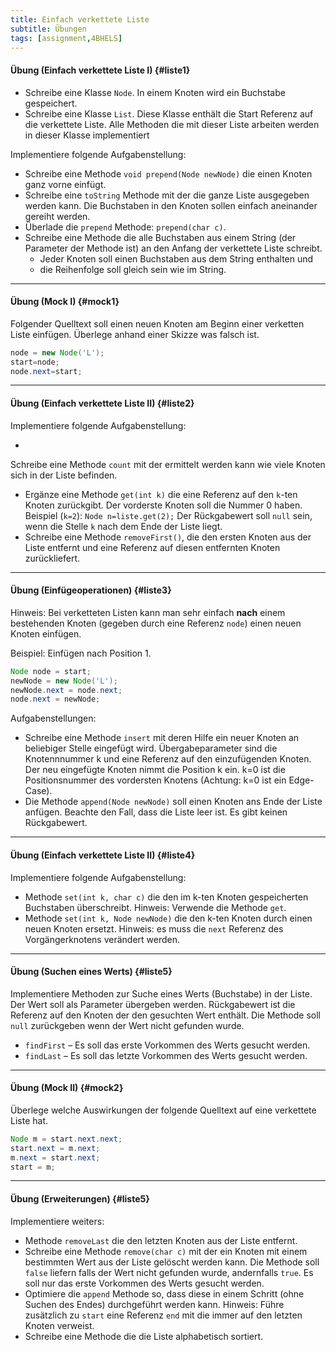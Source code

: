 ```yaml
---
title: Einfach verkettete Liste
subtitle: Übungen
tags: [assignment,4BHELS]
---
```


#### Übung (Einfach verkettete Liste I) {#liste1}

- Schreibe eine Klasse `Node`. In einem Knoten wird ein Buchstabe gespeichert.
- Schreibe eine Klasse `List`. Diese Klasse enthält die Start Referenz auf die verkettete Liste.
  Alle Methoden die mit dieser Liste arbeiten werden in dieser Klasse implementiert

Implementiere folgende Aufgabenstellung:

- Schreibe eine Methode `void prepend(Node newNode)` die einen Knoten ganz vorne einfügt. 
- Schreibe eine `toString` Methode mit der die ganze Liste ausgegeben werden kann. Die Buchstaben in den Knoten sollen einfach aneinander gereiht werden.
- Überlade die `prepend` Methode: `prepend(char c)`.
- Schreibe eine Methode die alle Buchstaben aus einem String (der Parameter der Methode ist) an den Anfang der verkettete Liste schreibt.
  - Jeder Knoten soll einen Buchstaben aus dem String enthalten und
  - die Reihenfolge soll gleich sein wie im String.




---

#### Übung (Mock I) {#mock1}

Folgender Quelltext soll einen neuen Knoten am Beginn einer verketten Liste einfügen.
Überlege anhand einer Skizze was falsch ist.

```java
node = new Node('L');
start=node;
node.next=start;
```




---

#### Übung (Einfach verkettete Liste II) {#liste2}

Implementiere folgende Aufgabenstellung:

- 
Schreibe eine Methode `count` mit der ermittelt werden kann wie viele Knoten sich in der Liste befinden.
- Ergänze eine Methode `get(int k)` die eine Referenz auf den `k`-ten Knoten zurückgibt.
Der vorderste Knoten soll die Nummer 0 haben.
Beispiel (`k=2`): `Node n=liste.get(2);`
Der Rückgabewert soll `null` sein, wenn die Stelle `k` nach dem Ende der Liste liegt.
- Schreibe eine Methode 
`removeFirst()`,
die den ersten Knoten aus der Liste entfernt und eine Referenz auf diesen entfernten Knoten zurückliefert.




---

#### Übung (Einfügeoperationen) {#liste3}

Hinweis: Bei verketteten Listen kann man sehr einfach **nach** einem bestehenden Knoten (gegeben durch eine Referenz `node`) einen neuen Knoten einfügen.

Beispiel: Einfügen nach Position 1.

```java
Node node = start;
newNode = new Node('L');
newNode.next = node.next;
node.next = newNode;
```

Aufgabenstellungen:

- Schreibe eine Methode `insert` mit deren Hilfe ein neuer Knoten an beliebiger Stelle eingefügt wird.
Übergabeparameter sind die Knotennnummer k und eine Referenz auf den einzufügenden Knoten.
Der neu eingefügte Knoten nimmt die Position k ein.
k=0 ist die Positionsnummer des vordersten Knotens (Achtung: k=0 ist ein Edge-Case).
- Die Methode 
`append(Node newNode)` soll einen Knoten ans Ende der Liste anfügen.
Beachte den Fall, dass die Liste leer ist.
Es gibt keinen Rückgabewert.



---

#### Übung (Einfach verkettete Liste II) {#liste4}

Implementiere folgende Aufgabenstellung:

- Methode `set(int k, char c)` die den im k-ten Knoten gespeicherten Buchstaben überschreibt. Hinweis: Verwende die Methode `get`.
- Methode `set(int k, Node newNode)` die den k-ten Knoten durch einen neuen Knoten ersetzt. Hinweis: es muss die `next` Referenz des Vorgängerknotens verändert werden.




---

#### Übung (Suchen eines Werts) {#liste5}

Implementiere Methoden zur Suche eines Werts (Buchstabe) in der Liste.  Der Wert soll als Parameter übergeben werden. Rückgabewert ist die Referenz auf den Knoten der den gesuchten Wert enthält. Die Methode soll `null` zurückgeben wenn der Wert nicht gefunden wurde. 


- `findFirst` – Es soll das erste Vorkommen des Werts gesucht werden.
- `findLast` – Es soll das letzte Vorkommen des Werts gesucht werden.



---
#### Übung (Mock II) {#mock2}

Überlege welche Auswirkungen der folgende Quelltext auf eine verkettete Liste hat.

```java
Node m = start.next.next;
start.next = m.next;
m.next = start.next;
start = m;
```




---

#### Übung (Erweiterungen) {#liste5}

Implementiere weiters:

- Methode `removeLast` die den letzten Knoten aus der Liste entfernt.
- Schreibe eine Methode `remove(char c)` mit der ein Knoten mit einem bestimmten Wert aus der Liste gelöscht werden kann. Die Methode soll `false` liefern falls der Wert nicht gefunden wurde, andernfalls `true`. Es soll nur das erste Vorkommen des Werts gesucht werden.
- Optimiere die `append` Methode so, dass diese in einem Schritt (ohne Suchen des Endes) durchgeführt werden kann. Hinweis: Führe zusätzlich zu `start` eine Referenz `end` mit die immer auf den letzten Knoten verweist.
- Schreibe eine Methode die die Liste alphabetisch sortiert.
